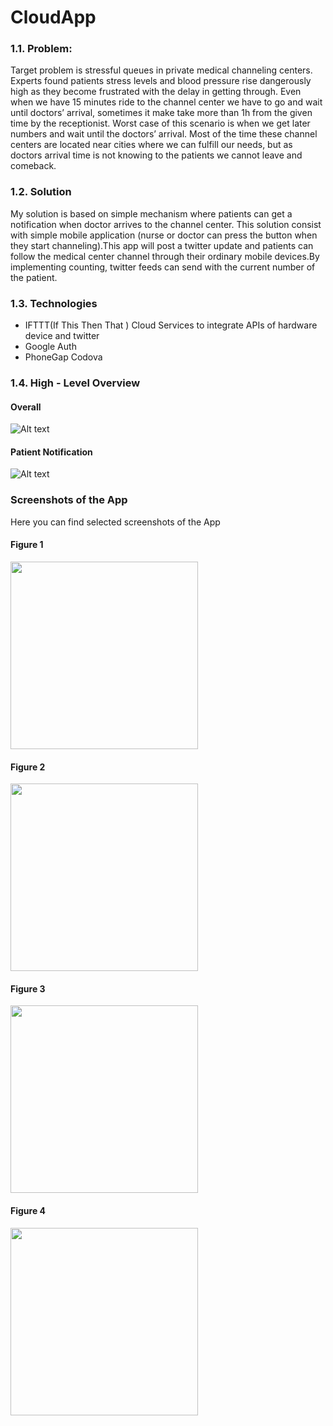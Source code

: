 # CloudApp

### 1.1. Problem:
Target problem is stressful queues in private medical channeling centers. Experts found patients stress levels and blood pressure rise dangerously high as they become frustrated with the delay in getting through.
Even when we have 15 minutes ride to the channel center we have to go and wait until doctors’ arrival, sometimes it make take more than 1h from the given time by the receptionist. Worst case of this scenario is when we get later numbers and wait until the doctors’ arrival.
Most of the time these channel centers are located near cities where we can fulfill our needs, but as doctors arrival time is not knowing to the patients we cannot leave and comeback.

### 1.2. Solution
My solution is based on simple mechanism where patients can get a notification when doctor arrives to the channel center. This solution consist with simple mobile application (nurse or doctor can press the button when they start channeling).This app will post a twitter update and patients can follow the medical center channel through their ordinary mobile devices.By implementing counting, twitter feeds can send with the current number of the patient.

### 1.3. Technologies
* IFTTT(If This Then That ) Cloud Services to integrate APIs of hardware device and twitter
* Google Auth
* PhoneGap Codova

### 1.4. High - Level Overview 
#### Overall 
  ![Alt text](https://github.com/Nadeesha9090/CloudApp/blob/master/wiki/1.png)


#### Patient Notification 
  ![Alt text](https://github.com/Nadeesha9090/CloudApp/blob/master/wiki/2.png)
  
  
### Screenshots of the App
Here you can find selected screenshots of the App
#### Figure 1
 <img src="https://github.com/Nadeesha9090/CloudApp/blob/master/wiki/3.png" width = "300">
  
#### Figure 2
<img src="https://github.com/Nadeesha9090/CloudApp/blob/master/wiki/4.png" width = "300">

#### Figure 3
<img src="https://github.com/Nadeesha9090/CloudApp/blob/master/wiki/5.png" width = "300">
 
#### Figure 4
<img src="https://github.com/Nadeesha9090/CloudApp/blob/master/wiki/6.png" width = "300">

